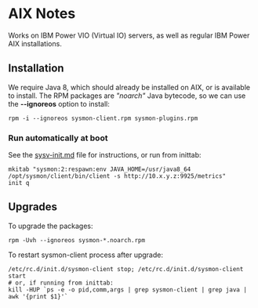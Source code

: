 # AIX Notes

Works on IBM Power VIO (Virtual IO) servers, as well as regular IBM Power AIX installations.

## Installation

We require Java 8, which should already be installed on AIX, or is available to install.
The RPM packages are *"noarch"* Java bytecode, so we can use the **--ignoreos** option to install:

```shell
rpm -i --ignoreos sysmon-client.rpm sysmon-plugins.rpm
```

### Run automatically at boot

See the [sysv-init.md](sysv-init.md) file for instructions, or run from inittab:

```shell
mkitab "sysmon:2:respawn:env JAVA_HOME=/usr/java8_64 /opt/sysmon/client/bin/client -s http://10.x.y.z:9925/metrics"
init q
```

## Upgrades

To upgrade the packages:

```shell
rpm -Uvh --ignoreos sysmon-*.noarch.rpm
```

To restart sysmon-client process after upgrade:

```shell
/etc/rc.d/init.d/sysmon-client stop; /etc/rc.d/init.d/sysmon-client start
# or, if running from inittab:
kill -HUP `ps -e -o pid,comm,args | grep sysmon-client | grep java | awk '{print $1}'`
```
